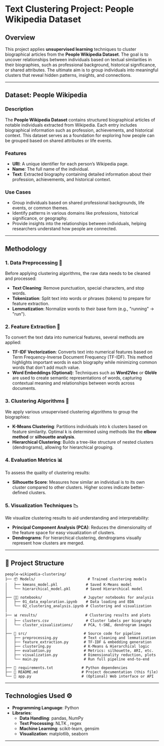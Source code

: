 # Text Clustering Project: People Wikipedia Dataset

## Overview

This project applies **unsupervised learning** techniques to cluster biographical articles from the **People Wikipedia Dataset**. The goal is to uncover relationships between individuals based on textual similarities in their biographies, such as professional background, historical significance, or shared attributes. The ultimate aim is to group individuals into meaningful clusters that reveal hidden patterns, insights, and connections.

---

## Dataset: People Wikipedia

### Description

The **People Wikipedia Dataset** contains structured biographical articles of notable individuals extracted from Wikipedia. Each entry includes biographical information such as profession, achievements, and historical context. This dataset serves as a foundation for exploring how people can be grouped based on shared attributes or life events.

### Features

- **URI**: A unique identifier for each person’s Wikipedia page.
- **Name**: The full name of the individual.
- **Text**: Extracted biography containing detailed information about their profession, achievements, and historical context.

### Use Cases

- Group individuals based on shared professional backgrounds, life events, or common themes.
- Identify patterns in various domains like professions, historical significance, or geography.
- Provide insights into the relationships between individuals, helping researchers understand how people are connected.

---

## Methodology

### 1. Data Preprocessing 🪹

Before applying clustering algorithms, the raw data needs to be cleaned and processed:

- **Text Cleaning**: Remove punctuation, special characters, and stop words.
- **Tokenization**: Split text into words or phrases (tokens) to prepare for feature extraction.
- **Lemmatization**: Normalize words to their base form (e.g., "running" → "run").



### 2. Feature Extraction 📃

To convert the text data into numerical features, several methods are applied:

- **TF-IDF Vectorization**: Converts text into numerical features based on Term Frequency-Inverse Document Frequency (TF-IDF). This method highlights important words in each biography while minimizing common words that don't add much value.
- **Word Embeddings (Optional)**: Techniques such as **Word2Vec** or **GloVe** are used to create semantic representations of words, capturing contextual meaning and relationships between words across documents.

### 3. Clustering Algorithms 🧠

We apply various unsupervised clustering algorithms to group the biographies:

- **K-Means Clustering**: Partitions individuals into k clusters based on feature similarity. Optimal k is determined using methods like the **elbow method** or **silhouette analysis**.
- **Hierarchical Clustering**: Builds a tree-like structure of nested clusters (dendrograms), allowing for hierarchical grouping.

### 4. Evaluation Metrics 📊

To assess the quality of clustering results:

- **Silhouette Score**: Measures how similar an individual is to its own cluster compared to other clusters. Higher scores indicate better-defined clusters.

### 5. Visualization Techniques 📉

We visualize clustering results to aid understanding and interpretability:

- **Principal Component Analysis (PCA)**: Reduces the dimensionality of the feature space for easy visualization of clusters.
- **Dendrograms**: For hierarchical clustering, dendrograms visually represent how clusters are merged.

---

## 📁 Project Structure

```
people-wikipedia-clustering/
├── 📦 Models/                        # Trained clustering models
│   ├── kmeans_model.pkl             # Saved K-Means model
│   └── hierarchical_model.pkl       # Saved Hierarchical model
│
├── 🧑‍💻 notebooks/                   # Jupyter notebooks for analysis
│   ├── 01_data_exploration.ipynb    # Data loading and EDA
│   └── 02_clustering_analysis.ipynb # Clustering and visualization
│
├── 📊 results/                      # Clustering results and plots
│   ├── clusters.csv                 # Cluster labels per biography
│   └── cluster_visualizations/     # PCA, t-SNE, dendrogram images
│
├── 📝 src/                          # Source code for pipeline
│   ├── preprocessing.py            # Text cleaning and lemmatization
│   ├── feature_extraction.py       # TF-IDF & embedding generation
│   ├── clustering.py               # K-Means & Hierarchical logic
│   ├── evaluation.py               # Metrics: silhouette, ARI, etc.
│   ├── visualization.py            # Dimensionality reduction, plots
│   └── main.py                     # Run full pipeline end-to-end
│
├── 📁 requirements.txt             # Python dependencies
├── 📄 README.md                    # Project documentation (this file)
└── 🚀 app.py                       # (Optional) Web interface or API
```

---

## Technologies Used ⚙️

- **Programming Language**: Python
- **Libraries**:
  - **Data Handling**: pandas, NumPy
  - **Text Processing**: NLTK , regex
  - **Machine Learning**: scikit-learn, gensim
  - **Visualization**: matplotlib, seaborn

---


